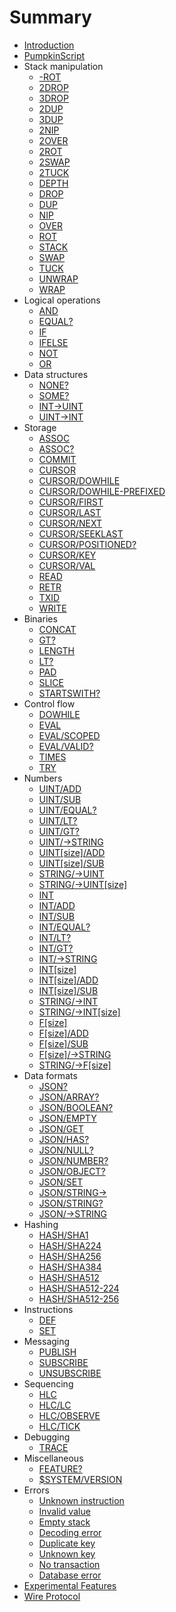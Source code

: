 # Summary


* [Introduction](README.md)
* [PumpkinScript](script/README.md)
 * Stack manipulation
   * [-ROT](script/-ROT.md)
   * [2DROP](script/2DROP.md)
   * [3DROP](script/3DROP.md)
   * [2DUP](script/2DUP.md)
   * [3DUP](script/3DUP.md)
   * [2NIP](script/2NIP.md)
   * [2OVER](script/2OVER.md)
   * [2ROT](script/2ROT.md)
   * [2SWAP](script/2SWAP.md)
   * [2TUCK](script/2TUCK.md)
   * [DEPTH](script/DEPTH.md)
   * [DROP](script/DROP.md)
   * [DUP](script/DUP.md)
   * [NIP](script/NIP.md)
   * [OVER](script/OVER.md)
   * [ROT](script/ROT.md)
   * [STACK](script/STACK.md)
   * [SWAP](script/SWAP.md)
   * [TUCK](script/TUCK.md)
   * [UNWRAP](script/UNWRAP.md)
   * [WRAP](script/WRAP.md)
 * Logical operations
   * [AND](script/AND.md)
   * [EQUAL?](script/EQUALQ.md)
   * [IF](script/IF.md)
   * [IFELSE](script/IFELSE.md)
   * [NOT](script/NOT.md)
   * [OR](script/OR.md)
 * Data structures
   * [NONE?](script/NONEQ.md)
   * [SOME?](script/SOMEQ.md)
   * [INT->UINT](script/INT/TOUINT.md)
   * [UINT->INT](script/INT/TOINT.md)
 * Storage  
   * [ASSOC](script/ASSOC.md)
   * [ASSOC?](script/ASSOCQ.md)
   * [COMMIT](script/COMMIT.md)
   * [CURSOR](script/CURSOR.md)
   * [CURSOR/DOWHILE](script/CURSOR/DOWHILE.md)
   * [CURSOR/DOWHILE-PREFIXED](script/CURSOR/DOWHILE-PREFIXED.md)
   * [CURSOR/FIRST](script/CURSOR/FIRST.md)
   * [CURSOR/LAST](script/CURSOR/LAST.md)
   * [CURSOR/NEXT](script/CURSOR/NEXT.md)
   * [CURSOR/SEEKLAST](script/CURSOR/SEEKLAST.md)
   * [CURSOR/POSITIONED?](script/CURSOR/POSITIONEDQ.md)
   * [CURSOR/KEY](script/CURSOR/KEY.md)
   * [CURSOR/VAL](script/CURSOR/VAL.md)
   * [READ](script/READ.md)
   * [RETR](script/RETR.md)
   * [TXID](script/TXID.md)
   * [WRITE](script/WRITE.md)
 * Binaries
   * [CONCAT](script/CONCAT.md)
   * [GT?](script/GTQ.md)
   * [LENGTH](script/LENGTH.md)
   * [LT?](script/LTQ.md)
   * [PAD](script/PAD.md)
   * [SLICE](script/SLICE.md)
   * [STARTSWITH?](script/STARTSWITHQ.md)
 * Control flow
   * [DOWHILE](script/DOWHILE.md)
   * [EVAL](script/EVAL.md)
   * [EVAL/SCOPED](script/EVAL/SCOPED.md)
   * [EVAL/VALID?](script/EVAL/VALIDQ.md)
   * [TIMES](script/TIMES.md)
   * [TRY](script/TRY.md)
 * Numbers
   * [UINT/ADD](script/UINT/ADD.md)
   * [UINT/SUB](script/UINT/SUB.md)
   * [UINT/EQUAL?](script/UINT/EQUALQ.md)
   * [UINT/LT?](script/UINT/LTQ.md)
   * [UINT/GT?](script/UINT/GTQ.md)
   * [UINT/->STRING](script/UINT/TO_STRING.md)
   * [UINT[size]/ADD](script/UINT_SIZED/ADD.md)
   * [UINT[size]/SUB](script/UINT_SIZED/SUB.md)
   * [STRING/->UINT](script/STRING/TO_UINT.md)
   * [STRING/->UINT[size]](script/STRING/TO_UINT_SIZED.md)
   * [INT](script/INT/README.md)
   * [INT/ADD](script/INT/ADD.md)
   * [INT/SUB](script/INT/SUB.md)
   * [INT/EQUAL?](script/INT/EQUALQ.md)
   * [INT/LT?](script/INT/LTQ.md)
   * [INT/GT?](script/INT/GTQ.md)
   * [INT/->STRING](script/INT/TO_STRING.md)
   * [INT[size]](script/INT_SIZED/README.md)
   * [INT[size]/ADD](script/INT_SIZED/ADD.md)
   * [INT[size]/SUB](script/INT_SIZED/SUB.md)
   * [STRING/->INT](script/STRING/TO_INT.md)
   * [STRING/->INT[size]](script/STRING/TO_INT_SIZED.md)
   * [F[size]](script/F_SIZED/README.md)
   * [F[size]/ADD](script/F_SIZED/ADD.md)
   * [F[size]/SUB](script/F_SIZED/SUB.md)
   * [F[size]/->STRING](script/F_SIZED/TO_STRING.md)
   * [STRING/->F[size]](script/STRING/TO_F_SIZED.md)
 * Data formats
   * [JSON?](script/JSONQ.md)
   * [JSON/ARRAY?](script/JSON/ARRAYQ.md)
   * [JSON/BOOLEAN?](script/JSON/BOOLEANQ.md)
   * [JSON/EMPTY](script/JSON/EMPTY.md)
   * [JSON/GET](script/JSON/GET.md)
   * [JSON/HAS?](script/JSON/HASQ.md)
   * [JSON/NULL?](script/JSON/NULLQ.md)
   * [JSON/NUMBER?](script/JSON/NUMBERQ.md)
   * [JSON/OBJECT?](script/JSON/OBJECTQ.md)
   * [JSON/SET](script/JSON/SET.md)
   * [JSON/STRING->](script/JSON/STRING_TO.md)
   * [JSON/STRING?](script/JSON/STRINGQ.md)
   * [JSON/->STRING](script/JSON/TO_STRING.md)
 * Hashing
   * [HASH/SHA1](script/HASH/SHA1.md)
   * [HASH/SHA224](script/HASH/SHA224.md)
   * [HASH/SHA256](script/HASH/SHA256.md)
   * [HASH/SHA384](script/HASH/SHA384.md)
   * [HASH/SHA512](script/HASH/SHA512.md)
   * [HASH/SHA512-224](script/HASH/SHA512-224.md)
   * [HASH/SHA512-256](script/HASH/SHA512-256.md)
 * Instructions
   * [DEF](script/DEF.md)
   * [SET](script/SET.md)
 * Messaging
   * [PUBLISH](script/PUBLISH.md)
   * [SUBSCRIBE](script/SUBSCRIBE.md)
   * [UNSUBSCRIBE](script/UNSUBSCRIBE.md)
 * Sequencing
   * [HLC](script/HLC.md)
   * [HLC/LC](script/HLC/LC.md)
   * [HLC/OBSERVE](script/HLC/OBSERVE.md)
   * [HLC/TICK](script/HLC/TICK.md)
 * Debugging
   * [TRACE](script/TRACE.md)
 * Miscellaneous
   * [FEATURE?](script/FEATUREQ.md)
   * [$SYSTEM/VERSION](script/_SYSTEM/VERSION.md)
 * Errors
     * [Unknown instruction](script/errors/UNKNOWN_INSTRUCTION.md)
     * [Invalid value](script/errors/InvalidValue.md)
     * [Empty stack](script/errors/EmptyStack.md)
     * [Decoding error](script/errors/DECODING.md)
     * [Duplicate key](script/errors/DuplicateKey.md)
     * [Unknown key](script/errors/UNKNOWN_KEY.md)
     * [No transaction](script/errors/NoTransaction.md)
     * [Database error](script/errors/DatabaseError.md)
* [Experimental Features](FEATURES.md)
* [Wire Protocol](WIRE_PROTOCOL.md)
